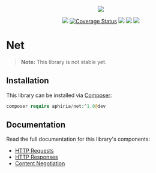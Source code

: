 <p align="center"><a href="https://www.aphiria.com" target="_blank" title="Aphiria"><img src="https://www.aphiria.com/images/aphiria-logo.svg"></a></p>

<p align="center">
<a href="https://travis-ci.com/aphiria/net"><img src="https://travis-ci.com/aphiria/net.svg?branch=master"></a>
<a href='https://coveralls.io/github/aphiria/net?branch=master'><img src='https://coveralls.io/repos/github/aphiria/net/badge.svg?branch=master' alt='Coverage Status' /></a>
<a href="https://packagist.org/packages/aphiria/net"><img src="https://poser.pugx.org/aphiria/net/v/stable.svg"></a>
<a href="https://packagist.org/packages/aphiria/net"><img src="https://poser.pugx.org/aphiria/net/v/unstable.svg"></a>
<a href="https://packagist.org/packages/aphiria/net"><img src="https://poser.pugx.org/aphiria/net/license.svg"></a>
</p>

# Net

> **Note:** This library is not stable yet.

## Installation

This library can be installed via [Composer](https://getcomposer.org/download/):

```php
composer require aphiria/net:^1.0@dev
```

## Documentation

Read the full documentation for this library's components:

* <a href="https://www.aphiria.com/docs/master/http-requests.html" target="_blank">HTTP Requests</a>
* <a href="https://www.aphiria.com/docs/master/http-responses.html" target="_blank">HTTP Responses</a>
* <a href="https://www.aphiria.com/docs/master/content-negotiation.html" target="_blank">Content Negotiation</a>
